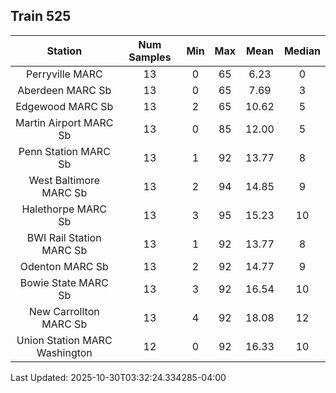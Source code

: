 ## Train 525

| Station | Num Samples | Min | Max | Mean | Median |
| :-----: | :---------: | :-: | :-: | :--: | :----: |
| Perryville MARC | 13 | 0 | 65 | 6.23 | 0 |
| Aberdeen MARC Sb | 13 | 0 | 65 | 7.69 | 3 |
| Edgewood MARC Sb | 13 | 2 | 65 | 10.62 | 5 |
| Martin Airport MARC Sb | 13 | 0 | 85 | 12.00 | 5 |
| Penn Station MARC Sb | 13 | 1 | 92 | 13.77 | 8 |
| West Baltimore MARC Sb | 13 | 2 | 94 | 14.85 | 9 |
| Halethorpe MARC Sb | 13 | 3 | 95 | 15.23 | 10 |
| BWI Rail Station MARC Sb | 13 | 1 | 92 | 13.77 | 8 |
| Odenton MARC Sb | 13 | 2 | 92 | 14.77 | 9 |
| Bowie State MARC Sb | 13 | 3 | 92 | 16.54 | 10 |
| New Carrollton MARC Sb | 13 | 4 | 92 | 18.08 | 12 |
| Union Station MARC Washington | 12 | 0 | 92 | 16.33 | 10 |


Last Updated: 2025-10-30T03:32:24.334285-04:00